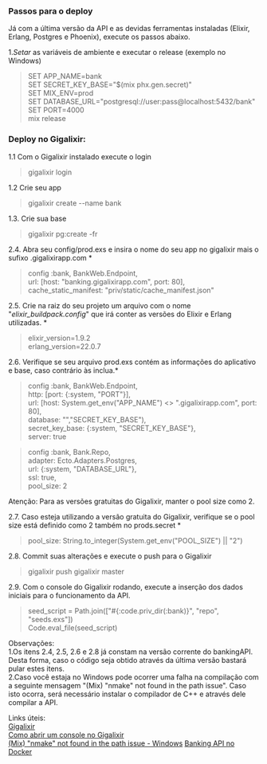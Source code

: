 ### Passos para o deploy

Já com a última versão da API e as devidas ferramentas instaladas (Elixir, Erlang, Postgres e Phoenix), execute os passos abaixo.

1._Setar_ as variáveis de ambiente e executar o release (exemplo no Windows)
>SET APP_NAME=bank  
SET SECRET_KEY_BASE="$(mix phx.gen.secret)"  
SET MIX_ENV=prod  
SET DATABASE_URL="postgresql://user:pass@localhost:5432/bank"  
SET PORT=4000  
mix release  

### Deploy no Gigalixir:
1.1 Com o Gigalixir instalado execute o login
>gigalixir login

1.2 Crie seu app 
>gigalixir create --name bank

1.3. Crie sua base
>gigalixir pg:create -fr

2.4. Abra seu config/prod.exs e insira o nome do seu app no gigalixir mais o sufixo .gigalixirapp.com *
>config :bank, BankWeb.Endpoint,  
  url: [host: "banking.gigalixirapp.com", port: 80],  
  cache_static_manifest: "priv/static/cache_manifest.json"  

2.5. Crie na raiz do seu projeto um arquivo com o nome "_elixir_buildpack.config_" que irá conter as versões do Elixir e Erlang utilizadas. *
>elixir_version=1.9.2  
erlang_version=22.0.7  


2.6. Verifique se seu arquivo prod.exs contém as informações do aplicativo e base, caso contrário às inclua.*
>config :bank, BankWeb.Endpoint,  
  http: [port: {:system, "PORT"}],  
  url: [host: System.get_env("APP_NAME") <> ".gigalixirapp.com", port: 80],  
  database: "","SECRET_KEY_BASE"),  
  secret_key_base: {:system, "SECRET_KEY_BASE"},  
  server: true  

>config :bank, Bank.Repo,  
  adapter: Ecto.Adapters.Postgres,  
  url: {:system, "DATABASE_URL"},  
  ssl: true,  
  pool_size: 2  

Atenção: Para as versões gratuitas do Gigalixir, manter o pool size como 2.

2.7. Caso esteja utilizando a versão gratuita do Gigalixir, verifique se o pool size está definido como 2 também no prods.secret *

> pool_size: String.to_integer(System.get_env("POOL_SIZE") || "2")  

2.8. Commit suas alterações e execute o push para o Gigalixir
>gigalixir push gigalixir master  

2.9. Com o console do Gigalixir rodando, execute a inserção dos dados iniciais para o funcionamento da API.
>seed_script = Path.join(["#{:code.priv_dir(:bank)}", "repo", "seeds.exs"])  
Code.eval_file(seed_script)  

Observações:  
1.Os itens 2.4, 2.5, 2.6 e 2.8 já constam na versão corrente do bankingAPI. Desta forma, caso o código seja obtido através da última versão bastará pular estes itens.  
2.Caso você estaja no Windows pode ocorrer uma falha na compilação com a seguinte mensagem "(Mix) "nmake" not found in the path issue". Caso isto ocorra, será necessário instalar o compilador de C++ e através dele compilar a API.  

Links úteis:  
[Gigalixir](https://gigalixir.com/)  
[Como abrir um console no Gigalixir](https://readthedocs.org/projects/gigalixir/downloads/pdf/latest/)  
[(Mix) "nmake" not found in the path issue - Windows](https://lazacode.org/1395/mix-nmake-not-found-in-the-path-issue-windows) 
[Banking API no Docker](https://hub.docker.com/r/jaquelineduque/bank) 